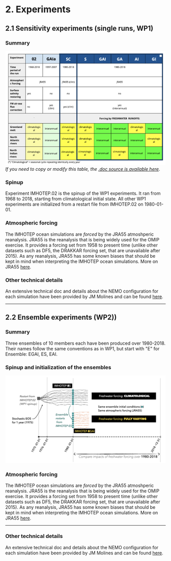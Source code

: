 # 2. Experiments

## 2.1 Sensitivity experiments (single runs, WP1)

### Summary
![nomenclature tab](./img/imhotep-nomenclature.png)
_If you need to copy or modify this table, the [.doc source is available here](https://docs.google.com/document/d/1bAdjA8vK-TqqfxYqMXz69SUwyC0q7RlbeJqpd-5bzxo/edit?usp=sharing)_.

### Spinup 
Experiment IMHOTEP.02 is the spinup of the WP1 experiments. It ran from 1968 to 2018, starting from climatological initial state.  All other WP1 experiments are initialized from a restart file from IMHOTEP.02 on 1980-01-01.

### Atmospheric forcing
The IMHOTEP ocean simulations are _forced_ by the JRA55 atmoshperic reanalysis. JRA55 is the reanalysis that is being widely used for the OMIP exercise. It provides a forcing set from 1958 to present time (unlike other datasets such as DF5, the DRAKKAR forcing set, that are unavailable after 2015). As any reanalysis, JRA55 has some known biases that should be kept in mind when interpreting the IMHOTEP ocean simulations. More on JRA55 [here](https://climatedataguide.ucar.edu/climate-data/jra-55).

### Other technical details 
An extensive technical doc and details about the NEMO configuration for each simulation have been provided by JM Molines and can be found [here](https://github.com/molines/IMHOTEP/tree/master/eORCA025).

---
## 2.2 Ensemble experiments (WP2))

### Summary
Three ensembles of 10 members each have been produced over 1980-2018. Their names follow the same conventions as in WP1, but start with "E" for Ensemble: EGAI, ES, EAI. 

### Spinup and initialization of the ensembles
![WP2 spinup and init](./img/WP2_spinup_init.png)

### Atmospheric forcing
The IMHOTEP ocean simulations are _forced_ by the JRA55 atmoshperic reanalysis. JRA55 is the reanalysis that is being widely used for the OMIP exercise. It provides a forcing set from 1958 to present time (unlike other datasets such as DF5, the DRAKKAR forcing set, that are unavailable after 2015). As any reanalysis, JRA55 has some known biases that should be kept in mind when interpreting the IMHOTEP ocean simulations. More on JRA55 [here](https://climatedataguide.ucar.edu/climate-data/jra-55).

---
### Other technical details 
An extensive technical doc and details about the NEMO configuration for each simulation have been provided by JM Molines and can be found [here](https://github.com/molines/IMHOTEP/tree/master/eORCA025/ENSEMBLE_SIMULATIONS).
